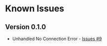 # Known Issues

## Version 0.1.0

- Unhandled No Connection Error - [Issues #9](https://github.com/TanmoySG/logsmith/issues/9)